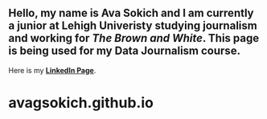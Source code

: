 ## Hello,  my name is Ava Sokich and I am currently a junior at Lehigh Univeristy studying journalism and working for _The Brown and White_. This page is being used for my Data Journalism course. 

Here is my **[LinkedIn Page](https://www.linkedin.com/in/ava-sokich-b672a2261/)**.
# avagsokich.github.io
